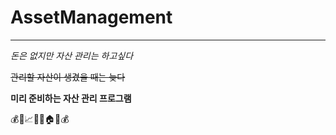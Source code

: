 # AssetManagement
****

*돈은 없지만 자산 관리는 하고싶다*

~~관리할 자산이 생겼을 때는 늦다~~

__미리 준비하는 자산 관리 프로그램__

💰📁📈📃🍀🏠🏢💰

